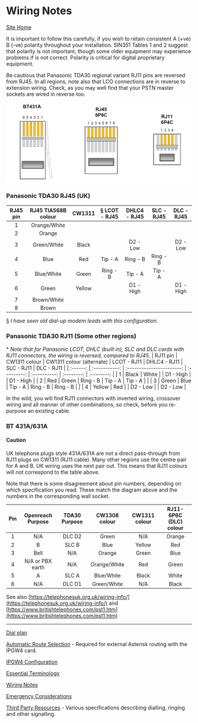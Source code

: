 # Wiring Notes

[Site Home](../README.md)

It is important to follow this carefully, if you wish to retain consistent A (+ve) B (-ve) polarity throughout your installation.  SIN351 Tables 1 and 2 suggest that polarity is not important, though some older equipment may experience problems if is not correct.  Polarity is critical for digital proprietary equipment.

Be cautious that Panasonic TDA30 regional variant RJ11 pins are reversed from RJ45.  In all regions, note also that LCO connections are in reverse to extension wiring.  Check, as you may well find that your PSTN master sockets are wired in reverse too.



![Plug diagrams](./images/plugs.png)

### Panasonic TDA30 RJ45 (UK)

| RJ45 pin | RJ45 TIA568B colour | CW1311 | § LCOT - RJ45 | DHLC4 - RJ45 | SLC - RJ45 | DLC - RJ45 |
| :------: | :-----------------: | :----: | :-----------: | :----------: | :--------: | :--------: |
|    1     |    Orange/White     |        |               |              |            |            |
|    2     |       Orange        |        |               |              |            |            |
|    3     |     Green/White     | Black  |               |   D2 - Low   |            |  D2 - Low  |
|    4     |        Blue         |  Red   |    Tip - A    |   Ring - B   |  Ring - B  |            |
|    5     |     Blue/White      | Green  |   Ring - B    |   Tip - A    |  Tip - A   |            |
|    6     |        Green        | Yellow |               |  D1 - High   |            | D1 - High  |
|    7     |     Brown/White     |        |               |              |            |            |
|    8     |        Brown        |        |               |              |            |            |

§ *I have seen old dial-up modem leads with this configuration.*

### Panasonic TDA30 RJ11 (Some other regions)
\* *Note that for Panasonic LCOT, DHLC (built in), SLC and DLC cards with RJ11 connectors, the wiring is reversed, compared to RJ45.*
| RJ11 pin | CW1311 colour | CW1311 colour (alternate) | LCOT - RJ11 | DHLC4 - RJ11 | SLC - RJ11 | DLC - RJ11 |
| :------: | :-----------: | :-----------------------: | :---------: | :----------: | :--------: | :--------: |
|    1     |     Black     |           White           |             |  D1 - High   |            | D1 - High  |
|    2     |      Red      |           Green           |  Ring - B   |   Tip - A    |  Tip - A   |            |
|    3     |     Green     |           Blue            |   Tip - A   |   Ring - B   |  Ring - B  |            |
|    4     |    Yellow     |            Red            |             |   D2 - Low   |            |  D2 - Low  |

In the wild, you will find RJ11 connectors with inverted wiring, crossover wiring and all manner of other combinations, so check, before you re-purpose an existing cable.

### BT 431A/631A

#### Caution
UK telephone plugs style 431A/631A are not a direct pass-through from RJ11 plugs on CW1311 (RJ11 cable).  Many other regions use the centre pair for A and B.  UK wiring uses the next pair out.  This means that RJ11 colours will not correspond to the table above.

Note that there is some disagreement about pin numbers, depending on which specification you read.  These match the diagram above and the numbers in the corresponding wall socket.

| Pin  | Openreach Purpose | TDA30 Purpose | CW1308 colour | CW1311 colour | RJ11-6P6C (DLC) colour |
| :--: | :---------------: | :-----------: | :-----------: | :-----------: | :--------------------: |
|  1   |        N/A        |    DLC D2     |     Green     |      N/A      |         Orange         |
|  2   |         B         |     SLC B     |     Blue      |    Yellow     |          Red           |
|  3   |       Bell        |      N/A      |    Orange     |     Green     |          Blue          |
|  4   | N/A or PBX earth  |      N/A      | Orange/White  |      Red      |         Green          |
|  5   |         A         |     SLC A     |  Blue/White   |     Black     |         White          |
|  6   |        N/A        |    DLC D1     |  Green/White  |      N/A      |         Black          |


See also [https://telephonesuk.org.uk/wiring-info/](https://telephonesuk.org.uk/wiring-info/) and [https://www.britishtelephones.com/pst1.htm](https://www.britishtelephones.com/pst1.htm)

---

[Dial plan](./Dialplan.md)

[Automatic Route Selection](./ARS.md) - Required for external Asterisk routing with the IPGW4 card.

[IPGW4 Configuration](./IPGW4.md) 

[Essential Terminology](./Terminology.md) 

[Wiring Notes](./WiringNotes.md) 

[Emergency Considerations](./OtherConsiderations.md) 

[Third Party Resources](../Third%20Party%20Resources/README.md) - Various specifications describing dialling, ringing and other signalling.

